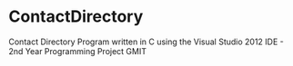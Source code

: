 ContactDirectory
================

Contact Directory Program written in C using the Visual Studio 2012 IDE - 2nd Year Programming Project GMIT
